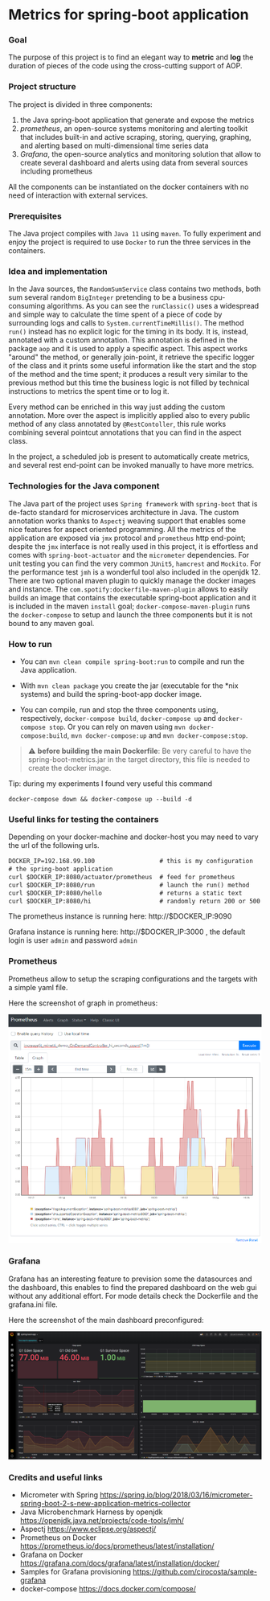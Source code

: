 # Metrics for spring-boot application

### Goal

The purpose of this project is to find an elegant way to **metric** and **log** the duration of pieces of the code using the cross-cutting support of AOP.

### Project structure

The project is divided in three components:
1. the Java spring-boot application that generate and expose the metrics
2. *prometheus*, an open-source systems monitoring and alerting toolkit that includes built-in and active scraping, storing, querying, graphing, and alerting based on multi-dimensional time series data
3. *Grafana*, the open-source analytics and monitoring solution that allow to create several dashboard and alerts using data from several sources including prometheus

All the components can be instantiated on the docker containers with no need of interaction with external services.

### Prerequisites

The Java project compiles with `Java 11` using `maven`. To fully experiment and enjoy the project is required to use `Docker` to run the three services in the containers.

### Idea and implementation

In the Java sources, the `RandomSumService` class contains two methods, both sum several random `BigInteger` pretending to be a business cpu-consuming algorithms. As you can see the `runClassic()` uses a widespread and simple way to calculate the time spent of a piece of code by surrounding logs and calls to `System.currentTimeMillis()`. The method `run()` instead has no explicit logic for the timing in its body. It is, instead, annotated with a custom annotation. This annotation is defined in the package `aop` and it is used to apply a specific aspect. This aspect works "around" the method, or generally join-point, it retrieve the specific logger of the class and it prints some useful information like the start and the stop of the method and the time spent; it produces a result very similar to the previous method but this time the business logic is not filled by technical instructions to metrics the spent time or to log it.

Every method can be enriched in this way just adding the custom annotation. More over the aspect is implicitly applied also to every public method of any class annotated by `@RestContoller`, this rule works combining several pointcut annotations that you can find in the aspect class.

In the project, a scheduled job is present to automatically create metrics, and several rest end-point can be invoked manually to have more metrics.

### Technologies for the Java component

The Java part of the project uses `Spring framework` with `spring-boot` that is de-facto standard for microservices architecture in Java. The custom annotation works thanks to `Aspectj` weaving support that enables some nice features for aspect oriented programming. All the metrics of the application are exposed via `jmx` protocol and `prometheus` http end-point; despite the `jmx` interface is not really used in this project, it is effortless and comes with `spring-boot-actuator` and the `micrometer` dependencies. For unit testing you can find the very common `JUnit5`, `hamcrest` and `Mockito`. For the performance test `jmh` is a wonderful tool also included in the openjdk 12. There are two optional maven plugin to quickly manage the docker images and instance. The `com.spotify:dockerfile-maven-plugin` allows to easily builds an image that contains the executable spring-boot application and it is included in the maven `install` goal; `docker-compose-maven-plugin` runs the `docker-compose` to setup and launch the three components but it is not bound to any maven goal.

### How to run

* You can `mvn clean compile spring-boot:run` to compile and run the Java application.

* With `mvn clean package` you create the jar (executable for the \*nix systems) and build the spring-boot-app docker image.

* You can compile, run and stop the three components using, respectively, `docker-compose build`, `docker-compose up` and `docker-compose stop`. Or you can rely on maven using `mvn docker-compose:build`, `mvn docker-compose:up` and `mvn docker-compose:stop`.

> :warning: **before building the main Dockerfile**: Be very careful to have the spring-boot-metrics.jar in the target directory, this file is needed to create the docker image.

Tip: during my experiments I found very useful this command

    docker-compose down && docker-compose up --build -d

### Useful links for testing the containers

Depending on your docker-machine and docker-host you may need to vary the url of the following urls.

    DOCKER_IP=192.168.99.100                  # this is my configuration
    # the spring-boot application
    curl $DOCKER_IP:8080/actuator/prometheus  # feed for prometheus
    curl $DOCKER_IP:8080/run                  # launch the run() method
    curl $DOCKER_IP:8080/hello                # returns a static text
    curl $DOCKER_IP:8080/hi                   # randomly return 200 or 500

The prometheus instance is running here: http://$DOCKER_IP:9090

Grafana instance is running here: http://$DOCKER_IP:3000 , the default login is user `admin` and password `admin`

### Prometheus

Prometheus allow to setup the scraping configurations and the targets with a simple yaml file.

Here the screenshot of graph in prometheus:

![Prometeus dashboard](docs/screenshot-prometheus.PNG "Pometheus dashboard for spring-boot-app")

### Grafana

Grafana has an interesting feature to prevision some the datasources and the dashboard, this enables to find the prepared dashboard on the web gui without any additional effort. For mode details check the Dockerfile and the grafana.ini file.


Here the screenshot of the main dashboard preconfigured:

![Grafana dashboard](docs/screenshot-grafana.PNG "Grafana dashboard for spring-boot-app")

### Credits and useful links

* Micrometer with Spring https://spring.io/blog/2018/03/16/micrometer-spring-boot-2-s-new-application-metrics-collector
* Java Microbenchmark Harness by openjdk https://openjdk.java.net/projects/code-tools/jmh/
* Aspectj https://www.eclipse.org/aspectj/
* Prometheus on Docker https://prometheus.io/docs/prometheus/latest/installation/
* Grafana on Docker https://grafana.com/docs/grafana/latest/installation/docker/
* Samples for Grafana provisioning https://github.com/cirocosta/sample-grafana
* docker-compose https://docs.docker.com/compose/
